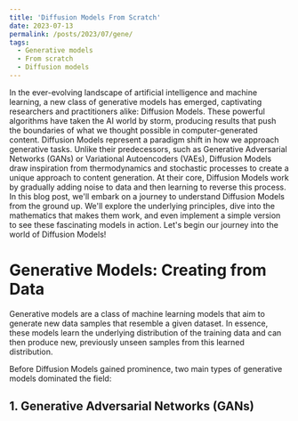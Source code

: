 ```yaml
---
title: 'Diffusion Models From Scratch'
date: 2023-07-13
permalink: /posts/2023/07/gene/
tags:
  - Generative models
  - From scratch
  - Diffusion models
---
```



In the ever-evolving landscape of artificial intelligence and machine learning, a new class of generative models has emerged, captivating researchers and practitioners alike: Diffusion Models. These powerful algorithms have taken the AI world by storm, producing results that push the boundaries of what we thought possible in computer-generated content. Diffusion Models represent a paradigm shift in how we approach generative tasks. Unlike their predecessors, such as Generative Adversarial Networks (GANs) or Variational Autoencoders (VAEs), Diffusion Models draw inspiration from thermodynamics and stochastic processes to create a unique approach to content generation. At their core, Diffusion Models work by gradually adding noise to data and then learning to reverse this process.
In this blog post, we'll embark on a journey to understand Diffusion Models from the ground up. We'll explore the underlying principles, dive into the mathematics that makes them work, and even implement a simple version to see these fascinating models in action.
Let's begin our journey into the world of Diffusion Models!

# Generative Models: Creating from Data

Generative models are a class of machine learning models that aim to generate new data samples that resemble a given dataset. In essence, these models learn the underlying distribution of the training data and can then produce new, previously unseen samples from this learned distribution.

Before Diffusion Models gained prominence, two main types of generative models dominated the field:

## 1. Generative Adversarial Networks (GANs)

